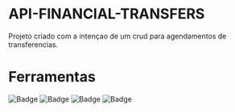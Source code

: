 # API-FINANCIAL-TRANSFERS

Projeto criado com a intençao de um crud para agendamentos de transferencias.

# Ferramentas
![Badge](https://img.shields.io/badge/Code-Angular-0366d6?&logo=angular)
![Badge](https://img.shields.io/badge/API-integration-4c9d1f?&logo=api)
![Badge](https://img.shields.io/badge/Java-11-red)
![Badge](https://img.shields.io/badge/SpringBoot-2.7-green)


